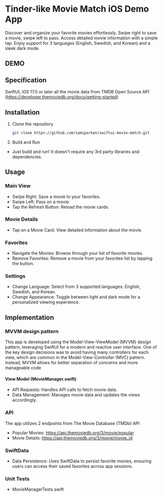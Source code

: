 # Tinder-like Movie Match iOS Demo App

Discover and organize your favorite movies effortlessly. Swipe right to save a movie, swipe left to pass. Access detailed movie information with a simple tap. Enjoy support for 3 languages (English, Swedish, and Korean) and a sleek dark mode.

## DEMO

## Specification
SwiftUI, iOS 17.0 or later
all the movie data from TMDB Open Source API (https://developer.themoviedb.org/docs/getting-started)

## Installation
1. Clone the repository
   ```sh
   git clone https://github.com/samiparken/swiftui-movie-match.git
   ```
2. Build and Run
- Just build and run! It doesn't require any 3rd party libraries and dependencies.

## Usage
###  Main View
- Swipe Right: Save a movie to your favorites.
- Swipe Left: Pass on a movie.
- Tap the Refresh Button: Reload the movie cards.

### Movie Details
- Tap on a Movie Card: View detailed information about the movie.

### Favorites
- Navigate the Movies: Browse through your list of favorite movies.
- Remove Favorites: Remove a movie from your favorites list by tapping the button.

### Settings
- Change Language: Select from 3 supported languages: English, Swedish, and Korean.
- Change Appearance: Toggle between light and dark mode for a personalized viewing experience.

## Implementation
### MVVM design pattern
This app is developed using the Model-View-ViewModel (MVVM) design pattern, leveraging SwiftUI for a modern and reactive user interface. One of the key design decisions was to avoid having many controllers for each view, which are common in the Model-View-Controller (MVC) pattern. Instead, MVVM allows for better separation of concerns and more manageable code

#### View Model (MovieManager.swift)
- API Requests: Handles API calls to fetch movie data.
- Data Management: Manages movie data and updates the views accordingly.

### API
The app utilizes 2 endpoints from The Movie Database (TMDb) API
- Popular Movies: https://api.themoviedb.org/3/movie/popular
- Movie Details: https://api.themoviedb.org/3/movie/movie_id

### SwiftData
- Data Persistence: Uses SwiftData to persist favorite movies, ensuring users can access their saved favorites across app sessions.

### Unit Tests
- MovieManagerTests.swift
